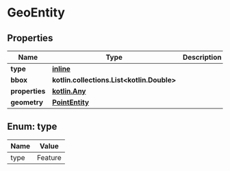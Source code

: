 
# GeoEntity

## Properties
Name | Type | Description | Notes
------------ | ------------- | ------------- | -------------
**type** | [**inline**](#Type) |  | 
**bbox** | **kotlin.collections.List&lt;kotlin.Double&gt;** |  | 
**properties** | [**kotlin.Any**](.md) |  | 
**geometry** | [**PointEntity**](PointEntity.md) |  |  [optional]


<a name="Type"></a>
## Enum: type
Name | Value
---- | -----
type | Feature



